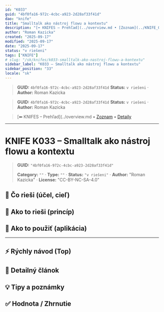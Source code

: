 ```yaml
---
id: "K033"
guid: "4bf0fa16-972c-4cbc-a923-2d28af33f41d"
dao: "knife"
title: "Smalltalk ako nástroj flowu a kontextu"
description: "[⬅ KNIFES – Prehľad](../overview.md • [Zoznam](../KNIFE_Overview_List.md) • [Detaily](../KNIFE_Overview_Details.md)\\\\n---\\\\n KNIFE K033 – Smalltalk ako nástroj flowu a kontextu"
author: "Roman Kazicka"
created: "2025-09-17"
modified: "2025-09-17"
date: "2025-09-17"
status: "v riešeni"
tags: ["KNIFE"]
# slug: "/sk/knifes/k033-smalltalk-ako-nastroj-flowu-a-kontextu"
sidebar_label: "K033 – Smalltalk ako nástroj flowu a kontextu"
sidebar_position: "33"
locale: "sk"
---
```

<!-- fm-visible: start -->
> **GUID:** `4bf0fa16-972c-4cbc-a923-2d28af33f41d`
> **Status:** `v riešeni` · **Author:** Roman Kazicka
<!-- fm-visible: end -->
<!-- body:start -->

<!-- fm-visible: start -->
> **GUID:** `4bf0fa16-972c-4cbc-a923-2d28af33f41d`
> **Status:** `v riešeni` · **Author:** Roman Kazicka
<!-- fm-visible: end -->
<!-- body:start -->

<!-- nav:knifes -->
> [⬅ KNIFES – Prehľad](../overview.md • [Zoznam](../KNIFE_Overview_List.md) • [Detaily](../KNIFE_Overview_Details.md)
---
# KNIFE K033 – Smalltalk ako nástroj flowu a kontextu
<!-- fm-visible: start -->

> **GUID:** `"4bf0fa16-972c-4cbc-a923-2d28af33f41d"`
>   
> **Category:** `""` · **Type:** `""` · **Status:** `"v riešeni"` · **Author:** "Roman Kazicka" · **License:** "CC-BY-NC-SA-4.0"
<!-- fm-visible: end -->


## 🎯 Čo rieši (účel, cieľ)

## 🧩 Ako to rieši (princíp)

## 🧪 Ako to použiť (aplikácia)

---

## ⚡ Rýchly návod (Top)

## 📜 Detailný článok

## 💡 Tipy a poznámky

## ✅ Hodnota / Zhrnutie
